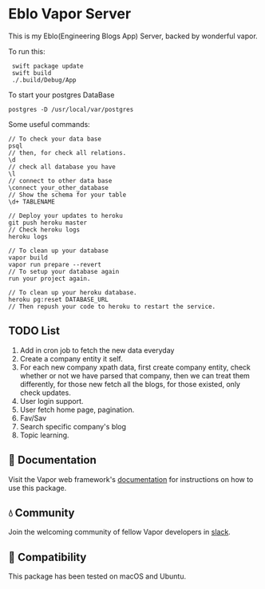 # Eblo Vapor Server

This is my Eblo(Engineering Blogs App) Server, backed by wonderful vapor.

To run this:

     swift package update
     swift build
     ./.build/Debug/App
     
To start your postgres DataBase

    postgres -D /usr/local/var/postgres
    
Some useful commands:

    // To check your data base
    psql
    // then, for check all relations.
    \d 
    // check all database you have
    \l
    // connect to other data base
    \connect your_other_database
    // Show the schema for your table
    \d+ TABLENAME
    
    // Deploy your updates to heroku
    git push heroku master
    // Check heroku logs
    heroku logs
    
    // To clean up your database
    vapor build
    vapor run prepare --revert
    // To setup your database again
    run your project again.
    
    // To clean up your heroku database.
    heroku pg:reset DATABASE_URL
    // Then repush your code to heroku to restart the service.
    
## TODO List

 1. Add in cron job to fetch the new data everyday
 2. Create a company entity it self.
 3. For each new company xpath data, first create company entity, check whether or not we have parsed that company,
    then we can treat them differently, for those new fetch all the blogs, for those existed, only check updates.
 4. User login support.
 5. User fetch home page, pagination.
 6. Fav/Sav
 7. Search specific company's blog
 8. Topic learning.

## 📖 Documentation

Visit the Vapor web framework's [documentation](http://docs.vapor.codes) for instructions on how to use this package.

## 💧 Community

Join the welcoming community of fellow Vapor developers in [slack](http://vapor.team).

## 🔧 Compatibility

This package has been tested on macOS and Ubuntu.
